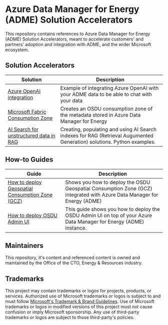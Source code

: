 # Azure Data Manager for Energy (ADME) Solution Accelerators

This repository contains references to Azure Data Manager for Energy (ADME) Solution Accelerators, meant to accelerate customers' and partners' adoption and integration with ADME, and the wider Microsoft ecosystem.

## Solution Accelerators

| Solution | Description |
|----------|-------------|
| [Azure OpenAI integration](https://aka.ms/admeoai) | Example of integrating Azure OpenAI with your ADME data to be able to chat with your data |
| [Microsoft Fabric Consumption Zone](https://github.com/Azure-Samples/ADME-Enterprise-Consumption-Zone-on-Fabric) | Creates an OSDU consumption zone of the metadata stored in Azure Data Manager for Energy |
| [AI Search for unstructured data in RAG](https://github.com/joasoze/AI_Search_Python/tree/main) | Creating, populating and using AI Search indexes for RAG (Retrieval Augumented Generation) solutions. Python examples.|

## How-to Guides

| Guide | Description |
|-------|-------------|
| [How to deploy Geospatial Consumption Zone (GCZ)](https://learn.microsoft.com/en-us/azure/energy-data-services/how-to-deploy-gcz) | Shows you how to deploy the OSDU Geospatial Consumption Zone (GCZ) integrated with Azure Data Manager for Energy (ADME) |
| [How to deploy OSDU Admin UI](https://learn.microsoft.com/en-us/azure/energy-data-services/how-to-deploy-osdu-admin-ui) | This guide shows you how to deploy the OSDU Admin UI on top of your Azure Data Manager for Energy (ADME) instance. |

## Maintainers

This repository, it's content and referenced content is owned and maintained by the Office of the CTO, Energy & Resources industry. 

## Trademarks

This project may contain trademarks or logos for projects, products, or services. Authorized use of Microsoft 
trademarks or logos is subject to and must follow 
[Microsoft's Trademark & Brand Guidelines](https://www.microsoft.com/en-us/legal/intellectualproperty/trademarks/usage/general).
Use of Microsoft trademarks or logos in modified versions of this project must not cause confusion or imply Microsoft sponsorship.
Any use of third-party trademarks or logos are subject to those third-party's policies.
